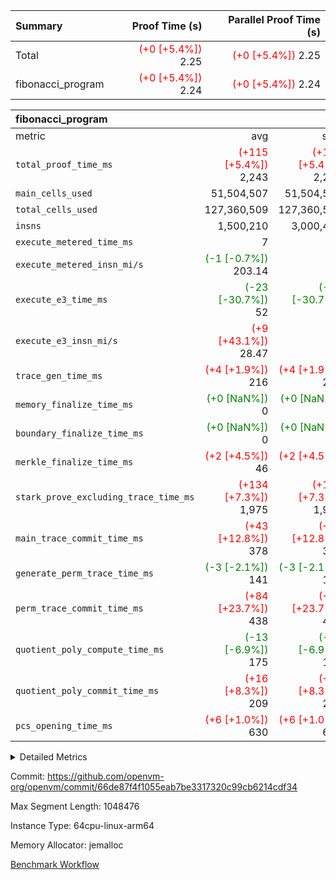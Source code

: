 | Summary | Proof Time (s) | Parallel Proof Time (s) |
|:---|---:|---:|
| Total | <span style='color: red'>(+0 [+5.4%])</span> 2.25 | <span style='color: red'>(+0 [+5.4%])</span> 2.25 |
| fibonacci_program | <span style='color: red'>(+0 [+5.4%])</span> 2.24 | <span style='color: red'>(+0 [+5.4%])</span> 2.24 |


| fibonacci_program |||||
|:---|---:|---:|---:|---:|
|metric|avg|sum|max|min|
| `total_proof_time_ms ` | <span style='color: red'>(+115 [+5.4%])</span> 2,243 | <span style='color: red'>(+115 [+5.4%])</span> 2,243 | <span style='color: red'>(+115 [+5.4%])</span> 2,243 | <span style='color: red'>(+115 [+5.4%])</span> 2,243 |
| `main_cells_used     ` |  51,504,507 |  51,504,507 |  51,504,507 |  51,504,507 |
| `total_cells_used    ` |  127,360,509 |  127,360,509 |  127,360,509 |  127,360,509 |
| `insns               ` |  1,500,210 |  3,000,420 |  1,500,210 |  1,500,210 |
| `execute_metered_time_ms` |  7 | -          | -          | -          |
| `execute_metered_insn_mi/s` | <span style='color: green'>(-1 [-0.7%])</span> 203.14 | -          | <span style='color: green'>(-1 [-0.7%])</span> 203.14 | <span style='color: green'>(-1 [-0.7%])</span> 203.14 |
| `execute_e3_time_ms  ` | <span style='color: green'>(-23 [-30.7%])</span> 52 | <span style='color: green'>(-23 [-30.7%])</span> 52 | <span style='color: green'>(-23 [-30.7%])</span> 52 | <span style='color: green'>(-23 [-30.7%])</span> 52 |
| `execute_e3_insn_mi/s` | <span style='color: red'>(+9 [+43.1%])</span> 28.47 | -          | <span style='color: red'>(+9 [+43.1%])</span> 28.47 | <span style='color: red'>(+9 [+43.1%])</span> 28.47 |
| `trace_gen_time_ms   ` | <span style='color: red'>(+4 [+1.9%])</span> 216 | <span style='color: red'>(+4 [+1.9%])</span> 216 | <span style='color: red'>(+4 [+1.9%])</span> 216 | <span style='color: red'>(+4 [+1.9%])</span> 216 |
| `memory_finalize_time_ms` | <span style='color: green'>(+0 [NaN%])</span> 0 | <span style='color: green'>(+0 [NaN%])</span> 0 | <span style='color: green'>(+0 [NaN%])</span> 0 | <span style='color: green'>(+0 [NaN%])</span> 0 |
| `boundary_finalize_time_ms` | <span style='color: green'>(+0 [NaN%])</span> 0 | <span style='color: green'>(+0 [NaN%])</span> 0 | <span style='color: green'>(+0 [NaN%])</span> 0 | <span style='color: green'>(+0 [NaN%])</span> 0 |
| `merkle_finalize_time_ms` | <span style='color: red'>(+2 [+4.5%])</span> 46 | <span style='color: red'>(+2 [+4.5%])</span> 46 | <span style='color: red'>(+2 [+4.5%])</span> 46 | <span style='color: red'>(+2 [+4.5%])</span> 46 |
| `stark_prove_excluding_trace_time_ms` | <span style='color: red'>(+134 [+7.3%])</span> 1,975 | <span style='color: red'>(+134 [+7.3%])</span> 1,975 | <span style='color: red'>(+134 [+7.3%])</span> 1,975 | <span style='color: red'>(+134 [+7.3%])</span> 1,975 |
| `main_trace_commit_time_ms` | <span style='color: red'>(+43 [+12.8%])</span> 378 | <span style='color: red'>(+43 [+12.8%])</span> 378 | <span style='color: red'>(+43 [+12.8%])</span> 378 | <span style='color: red'>(+43 [+12.8%])</span> 378 |
| `generate_perm_trace_time_ms` | <span style='color: green'>(-3 [-2.1%])</span> 141 | <span style='color: green'>(-3 [-2.1%])</span> 141 | <span style='color: green'>(-3 [-2.1%])</span> 141 | <span style='color: green'>(-3 [-2.1%])</span> 141 |
| `perm_trace_commit_time_ms` | <span style='color: red'>(+84 [+23.7%])</span> 438 | <span style='color: red'>(+84 [+23.7%])</span> 438 | <span style='color: red'>(+84 [+23.7%])</span> 438 | <span style='color: red'>(+84 [+23.7%])</span> 438 |
| `quotient_poly_compute_time_ms` | <span style='color: green'>(-13 [-6.9%])</span> 175 | <span style='color: green'>(-13 [-6.9%])</span> 175 | <span style='color: green'>(-13 [-6.9%])</span> 175 | <span style='color: green'>(-13 [-6.9%])</span> 175 |
| `quotient_poly_commit_time_ms` | <span style='color: red'>(+16 [+8.3%])</span> 209 | <span style='color: red'>(+16 [+8.3%])</span> 209 | <span style='color: red'>(+16 [+8.3%])</span> 209 | <span style='color: red'>(+16 [+8.3%])</span> 209 |
| `pcs_opening_time_ms ` | <span style='color: red'>(+6 [+1.0%])</span> 630 | <span style='color: red'>(+6 [+1.0%])</span> 630 | <span style='color: red'>(+6 [+1.0%])</span> 630 | <span style='color: red'>(+6 [+1.0%])</span> 630 |



<details>
<summary>Detailed Metrics</summary>

|  | keygen_time_ms | commit_exe_time_ms | app proof_time_ms |
| --- | --- | --- |
|  | 218 | 5 | 2,533 | 

| group | prove_segment_time_ms | memory_to_vec_partition_time_ms | insns | fri.log_blowup | execute_metered_time_ms | execute_metered_insn_mi/s | compute_user_public_values_proof_time_ms |
| --- | --- | --- | --- | --- | --- | --- | --- |
| fibonacci_program | 2,485 | 6 | 1,500,210 | 1 | 7 | 203.14 | 37 | 

| group | air_name | quotient_deg | interactions | constraints |
| --- | --- | --- | --- | --- |
| fibonacci_program | AccessAdapterAir<16> | 2 | 5 | 12 | 
| fibonacci_program | AccessAdapterAir<2> | 2 | 5 | 12 | 
| fibonacci_program | AccessAdapterAir<32> | 2 | 5 | 12 | 
| fibonacci_program | AccessAdapterAir<4> | 2 | 5 | 12 | 
| fibonacci_program | AccessAdapterAir<8> | 2 | 5 | 12 | 
| fibonacci_program | BitwiseOperationLookupAir<8> | 2 | 2 | 4 | 
| fibonacci_program | MemoryMerkleAir<8> | 2 | 4 | 39 | 
| fibonacci_program | PersistentBoundaryAir<8> | 2 | 3 | 7 | 
| fibonacci_program | PhantomAir | 2 | 3 | 5 | 
| fibonacci_program | Poseidon2PeripheryAir<BabyBearParameters>, 1> | 2 | 1 | 286 | 
| fibonacci_program | ProgramAir | 1 | 1 | 4 | 
| fibonacci_program | RangeTupleCheckerAir<2> | 1 | 1 | 4 | 
| fibonacci_program | Rv32HintStoreAir | 2 | 18 | 28 | 
| fibonacci_program | VariableRangeCheckerAir | 1 | 1 | 4 | 
| fibonacci_program | VmAirWrapper<Rv32BaseAluAdapterAir, BaseAluCoreAir<4, 8> | 2 | 20 | 37 | 
| fibonacci_program | VmAirWrapper<Rv32BaseAluAdapterAir, LessThanCoreAir<4, 8> | 2 | 18 | 40 | 
| fibonacci_program | VmAirWrapper<Rv32BaseAluAdapterAir, ShiftCoreAir<4, 8> | 2 | 24 | 91 | 
| fibonacci_program | VmAirWrapper<Rv32BranchAdapterAir, BranchEqualCoreAir<4> | 2 | 11 | 20 | 
| fibonacci_program | VmAirWrapper<Rv32BranchAdapterAir, BranchLessThanCoreAir<4, 8> | 2 | 13 | 35 | 
| fibonacci_program | VmAirWrapper<Rv32CondRdWriteAdapterAir, Rv32JalLuiCoreAir> | 2 | 10 | 18 | 
| fibonacci_program | VmAirWrapper<Rv32JalrAdapterAir, Rv32JalrCoreAir> | 2 | 16 | 20 | 
| fibonacci_program | VmAirWrapper<Rv32LoadStoreAdapterAir, LoadSignExtendCoreAir<4, 8> | 2 | 18 | 33 | 
| fibonacci_program | VmAirWrapper<Rv32LoadStoreAdapterAir, LoadStoreCoreAir<4> | 2 | 17 | 40 | 
| fibonacci_program | VmAirWrapper<Rv32MultAdapterAir, DivRemCoreAir<4, 8> | 2 | 25 | 84 | 
| fibonacci_program | VmAirWrapper<Rv32MultAdapterAir, MulHCoreAir<4, 8> | 2 | 24 | 31 | 
| fibonacci_program | VmAirWrapper<Rv32MultAdapterAir, MultiplicationCoreAir<4, 8> | 2 | 19 | 19 | 
| fibonacci_program | VmAirWrapper<Rv32RdWriteAdapterAir, Rv32AuipcCoreAir> | 2 | 12 | 14 | 
| fibonacci_program | VmConnectorAir | 2 | 5 | 11 | 

| group | air_name | segment | rows | prep_cols | perm_cols | main_cols | cells |
| --- | --- | --- | --- | --- | --- | --- | --- |
| fibonacci_program | AccessAdapterAir<8> | 0 | 128 |  | 16 | 17 | 4,224 | 
| fibonacci_program | BitwiseOperationLookupAir<8> | 0 | 65,536 | 3 | 8 | 2 | 655,360 | 
| fibonacci_program | MemoryMerkleAir<8> | 0 | 512 |  | 16 | 32 | 24,576 | 
| fibonacci_program | PersistentBoundaryAir<8> | 0 | 128 |  | 12 | 20 | 4,096 | 
| fibonacci_program | PhantomAir | 0 | 1 |  | 12 | 6 | 18 | 
| fibonacci_program | Poseidon2PeripheryAir<BabyBearParameters>, 1> | 0 | 256 |  | 8 | 300 | 78,848 | 
| fibonacci_program | ProgramAir | 0 | 8,192 |  | 8 | 10 | 147,456 | 
| fibonacci_program | RangeTupleCheckerAir<2> | 0 | 524,288 | 2 | 8 | 1 | 4,718,592 | 
| fibonacci_program | Rv32HintStoreAir | 0 | 4 |  | 44 | 32 | 304 | 
| fibonacci_program | VariableRangeCheckerAir | 0 | 262,144 | 2 | 8 | 1 | 2,359,296 | 
| fibonacci_program | VmAirWrapper<Rv32BaseAluAdapterAir, BaseAluCoreAir<4, 8> | 0 | 1,048,576 |  | 52 | 36 | 92,274,688 | 
| fibonacci_program | VmAirWrapper<Rv32BaseAluAdapterAir, LessThanCoreAir<4, 8> | 0 | 524,288 |  | 40 | 37 | 40,370,176 | 
| fibonacci_program | VmAirWrapper<Rv32BranchAdapterAir, BranchEqualCoreAir<4> | 0 | 262,144 |  | 28 | 26 | 14,155,776 | 
| fibonacci_program | VmAirWrapper<Rv32BranchAdapterAir, BranchLessThanCoreAir<4, 8> | 0 | 8 |  | 32 | 32 | 512 | 
| fibonacci_program | VmAirWrapper<Rv32CondRdWriteAdapterAir, Rv32JalLuiCoreAir> | 0 | 131,072 |  | 28 | 18 | 6,029,312 | 
| fibonacci_program | VmAirWrapper<Rv32JalrAdapterAir, Rv32JalrCoreAir> | 0 | 16 |  | 36 | 28 | 1,024 | 
| fibonacci_program | VmAirWrapper<Rv32LoadStoreAdapterAir, LoadStoreCoreAir<4> | 0 | 128 |  | 52 | 41 | 11,904 | 
| fibonacci_program | VmAirWrapper<Rv32RdWriteAdapterAir, Rv32AuipcCoreAir> | 0 | 16 |  | 28 | 20 | 768 | 
| fibonacci_program | VmConnectorAir | 0 | 2 | 1 | 16 | 5 | 42 | 

| group | segment | trace_gen_time_ms | total_proof_time_ms | total_cells_used | total_cells | system_trace_gen_time_ms | stark_prove_excluding_trace_time_ms | single_trace_gen_time_ms | quotient_poly_compute_time_ms | quotient_poly_commit_time_ms | perm_trace_commit_time_ms | pcs_opening_time_ms | merkle_finalize_time_ms | memory_to_vec_partition_time_ms | memory_finalize_time_ms | main_trace_commit_time_ms | main_cells_used | insns | generate_perm_trace_time_ms | execute_e3_time_ms | execute_e3_insn_mi/s | boundary_finalize_time_ms |
| --- | --- | --- | --- | --- | --- | --- | --- | --- | --- | --- | --- | --- | --- | --- | --- | --- | --- | --- | --- | --- | --- | --- |
| fibonacci_program | 0 | 216 | 2,243 | 127,360,509 | 160,836,972 | 216 | 1,975 | 2 | 175 | 209 | 438 | 630 | 46 | 7 | 0 | 378 | 51,504,507 | 1,500,210 | 141 | 52 | 28.47 | 0 | 

| group | segment | trace_height_constraint | weighted_sum | threshold |
| --- | --- | --- | --- | --- |
| fibonacci_program | 0 | 0 | 3,932,510 | 2,013,265,921 | 
| fibonacci_program | 0 | 1 | 10,749,336 | 2,013,265,921 | 
| fibonacci_program | 0 | 2 | 1,966,255 | 2,013,265,921 | 
| fibonacci_program | 0 | 3 | 10,749,404 | 2,013,265,921 | 
| fibonacci_program | 0 | 4 | 1,664 | 2,013,265,921 | 
| fibonacci_program | 0 | 5 | 640 | 2,013,265,921 | 
| fibonacci_program | 0 | 6 | 7,209,084 | 2,013,265,921 | 
| fibonacci_program | 0 | 7 |  | 2,013,265,921 | 
| fibonacci_program | 0 | 8 | 35,534,845 | 2,013,265,921 | 

</details>


Commit: https://github.com/openvm-org/openvm/commit/66de87f4f1055eab7be3317320c99cb6214cdf34

Max Segment Length: 1048476

Instance Type: 64cpu-linux-arm64

Memory Allocator: jemalloc

[Benchmark Workflow](https://github.com/openvm-org/openvm/actions/runs/16805547827)
